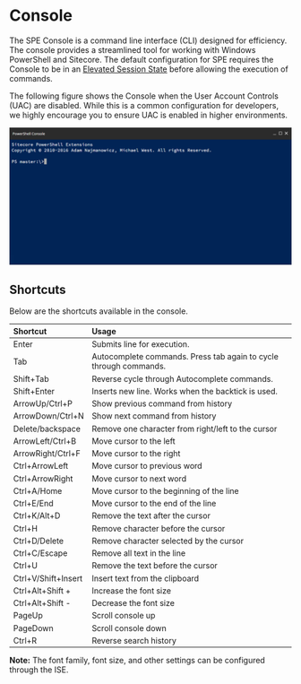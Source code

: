 # Console

The SPE Console is a command line interface \(CLI\) designed for efficiency. The console provides a streamlined tool for working with Windows PowerShell and Sitecore. The default configuration for SPE requires the Console to be in an [Elevated Session State](../security/) before allowing the execution of commands.

The following figure shows the Console when the User Account Controls \(UAC\) are disabled. While this is a common configuration for developers, we highly encourage you to ensure UAC is enabled in higher environments.

![PowerShell Console](../.gitbook/assets/cli-empty%20%281%29.png)

## Shortcuts

Below are the shortcuts available in the console.

| **Shortcut** | **Usage** |
| :--- | :--- |
| Enter | Submits line for execution. |
| Tab | Autocomplete commands. Press tab again to cycle through commands. |
| Shift+Tab | Reverse cycle through Autocomplete commands. |
| Shift+Enter | Inserts new line. Works when the backtick is used. |
| ArrowUp/Ctrl+P | Show previous command from history |
| ArrowDown/Ctrl+N | Show next command from history |
| Delete/backspace | Remove one character from right/left to the cursor |
| ArrowLeft/Ctrl+B | Move cursor to the left |
| ArrowRight/Ctrl+F | Move cursor to the right |
| Ctrl+ArrowLeft | Move cursor to previous word |
| Ctrl+ArrowRight | Move cursor to next word |
| Ctrl+A/Home | Move cursor to the beginning of the line |
| Ctrl+E/End | Move cursor to the end of the line |
| Ctrl+K/Alt+D | Remove the text after the cursor |
| Ctrl+H | Remove character before the cursor |
| Ctrl+D/Delete | Remove character selected by the cursor |
| Ctrl+C/Escape | Remove all text in the line |
| Ctrl+U | Remove the text before the cursor |
| Ctrl+V/Shift+Insert | Insert text from the clipboard |
| Ctrl+Alt+Shift + | Increase the font size |
| Ctrl+Alt+Shift - | Decrease the font size |
| PageUp | Scroll console up |
| PageDown | Scroll console down |
| Ctrl+R | Reverse search history |

**Note:** The font family, font size, and other settings can be configured through the ISE.

